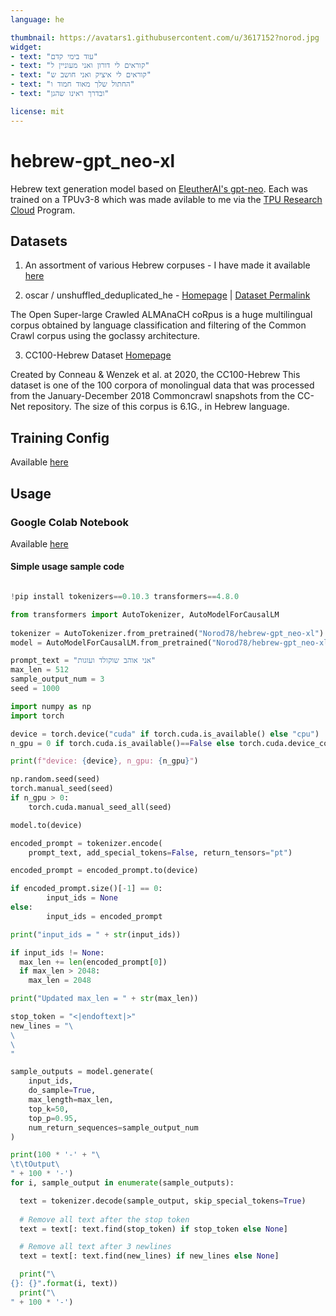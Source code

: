 ```yaml
---
language: he

thumbnail: https://avatars1.githubusercontent.com/u/3617152?norod.jpg
widget:
- text: "עוד בימי קדם"
- text: "קוראים לי דורון ואני מעוניין ל"
- text: "קוראים לי איציק ואני חושב ש"
- text: "החתול שלך מאוד חמוד ו"
- text: "ובדרך ראינו שהגן"

license: mit
---
```


# hebrew-gpt_neo-xl

Hebrew text generation model based on [EleutherAI's gpt-neo](https://github.com/EleutherAI/gpt-neo). Each was trained on a TPUv3-8 which was made avilable to me via the [TPU Research Cloud](https://sites.research.google/trc/) Program.

## Datasets

1. An assortment of various Hebrew corpuses - I have made it available [here](https://mega.nz/folder/CodSSA4R#4INvMes-56m_WUi7jQMbJQ)


2. oscar / unshuffled_deduplicated_he - [Homepage](https://oscar-corpus.com) | [Dataset Permalink](https://huggingface.co/datasets/viewer/?dataset=oscar&config=unshuffled_deduplicated_he)

The Open Super-large Crawled ALMAnaCH coRpus is a huge multilingual corpus obtained by language classification and filtering of the Common Crawl corpus using the goclassy architecture.

3. CC100-Hebrew Dataset [Homepage](https://metatext.io/datasets/cc100-hebrew) 

Created by Conneau & Wenzek et al. at 2020, the CC100-Hebrew This dataset is one of the 100 corpora of monolingual data that was processed from the January-December 2018 Commoncrawl snapshots from the CC-Net repository. The size of this corpus is 6.1G., in Hebrew language.

## Training Config

Available [here](https://github.com/Norod/hebrew-gpt_neo/tree/main/hebrew-gpt_neo-xl/configs) <BR>

## Usage

### Google Colab Notebook

Available [here ](https://colab.research.google.com/github/Norod/hebrew-gpt_neo/blob/main/hebrew-gpt_neo-xl/Norod78_hebrew_gpt_neo_xl_Colab.ipynb) <BR>


#### Simple usage sample code

```python

!pip install tokenizers==0.10.3 transformers==4.8.0

from transformers import AutoTokenizer, AutoModelForCausalLM
  
tokenizer = AutoTokenizer.from_pretrained("Norod78/hebrew-gpt_neo-xl")
model = AutoModelForCausalLM.from_pretrained("Norod78/hebrew-gpt_neo-xl", pad_token_id=tokenizer.eos_token_id)

prompt_text = "אני אוהב שוקולד ועוגות"
max_len = 512
sample_output_num = 3
seed = 1000

import numpy as np
import torch

device = torch.device("cuda" if torch.cuda.is_available() else "cpu")
n_gpu = 0 if torch.cuda.is_available()==False else torch.cuda.device_count()

print(f"device: {device}, n_gpu: {n_gpu}")

np.random.seed(seed)
torch.manual_seed(seed)
if n_gpu > 0:
    torch.cuda.manual_seed_all(seed)

model.to(device)

encoded_prompt = tokenizer.encode(
    prompt_text, add_special_tokens=False, return_tensors="pt")

encoded_prompt = encoded_prompt.to(device)

if encoded_prompt.size()[-1] == 0:
        input_ids = None
else:
        input_ids = encoded_prompt

print("input_ids = " + str(input_ids))

if input_ids != None:
  max_len += len(encoded_prompt[0])
  if max_len > 2048:
    max_len = 2048

print("Updated max_len = " + str(max_len))

stop_token = "<|endoftext|>"
new_lines = "\
\
\
"

sample_outputs = model.generate(
    input_ids,
    do_sample=True, 
    max_length=max_len, 
    top_k=50, 
    top_p=0.95, 
    num_return_sequences=sample_output_num
)

print(100 * '-' + "\
\t\tOutput\
" + 100 * '-')
for i, sample_output in enumerate(sample_outputs):

  text = tokenizer.decode(sample_output, skip_special_tokens=True)
  
  # Remove all text after the stop token
  text = text[: text.find(stop_token) if stop_token else None]

  # Remove all text after 3 newlines
  text = text[: text.find(new_lines) if new_lines else None]

  print("\
{}: {}".format(i, text))
  print("\
" + 100 * '-')

```
